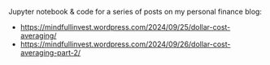 Jupyter notebook & code for a series of posts on my personal finance blog:
- https://mindfullinvest.wordpress.com/2024/09/25/dollar-cost-averaging/
- https://mindfullinvest.wordpress.com/2024/09/26/dollar-cost-averaging-part-2/
